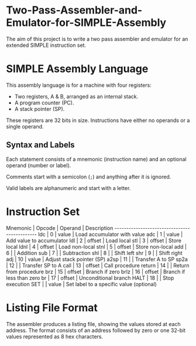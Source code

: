 # Two-Pass-Assembler-and-Emulator-for-SIMPLE-Assembly
The aim of this project is to write a two pass assembler and emulator for an extended SIMPLE instruction set.
 <h1>SIMPLE Assembly Language</h1>
    <p>This assembly language is for a machine with four registers:</p>
    <ul>
        <li>Two registers, A & B, arranged as an internal stack.</li>
        <li>A program counter (PC).</li>
        <li>A stack pointer (SP).</li>
    </ul>
    <p>These registers are 32 bits in size. Instructions have either no operands or a single operand.</p>
    <h2>Syntax and Labels</h2>
    <p>Each statement consists of a mnemonic (instruction name) and an optional operand (number or label).</p>
    <p>Comments start with a semicolon (<code>;</code>) and anything after it is ignored.</p>
    <p>Valid labels are alphanumeric and start with a letter.</p>
    
<h1>Instruction Set </h1>
Mnemonic   | Opcode | Operand | Description
---------------------------------------------
ldc        | 0      | value   | Load accumulator with value
adc        | 1      | value   | Add value to accumulator
ldl        | 2      | offset  | Load local
stl        | 3      | offset  | Store local
ldnl       | 4      | offset  | Load non-local
stnl       | 5      | offset  | Store non-local
add        | 6      |         | Addition
sub        | 7      |         | Subtraction
shl        | 8      |         | Shift left
shr        | 9      |         | Shift right
adj        | 10     | value   | Adjust stack pointer (SP)
a2sp       | 11     |         | Transfer A to SP
sp2a       | 12     |         | Transfer SP to A
call       | 13     | offset  | Call procedure
return     | 14     |         | Return from procedure
brz        | 15     | offset  | Branch if zero
brlz       | 16     | offset  | Branch if less than zero
br         | 17     | offset  | Unconditional branch
HALT       | 18     |         | Stop execution
SET        |        | value   | Set label to a specific value (optional)
    </pre>
    
<h1>Listing File Format</h1>
    <p>The assembler produces a listing file, showing the values stored at each address. The format consists of an address followed by zero or one 32-bit values represented as 8 hex characters.</p>
</body>
